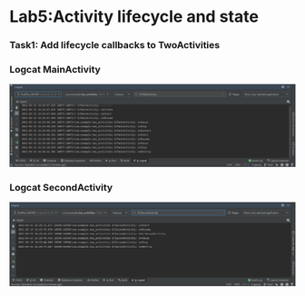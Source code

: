 # Lab5:Activity lifecycle and state
### Task1: Add lifecycle callbacks to TwoActivities
### Logcat MainActivity
![](./task1a.png)
### Logcat SecondActivity
![](./task1b.png)

